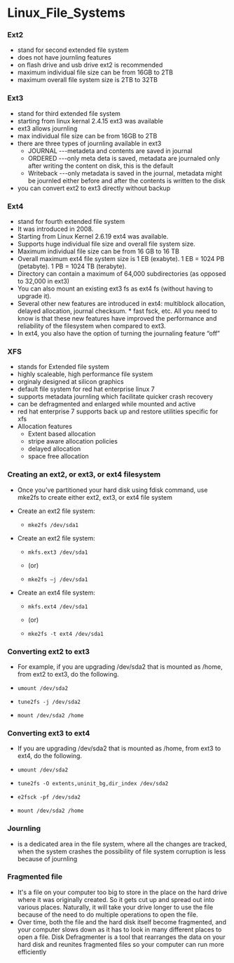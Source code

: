# Linux_File_Systems

### Ext2
* stand for second extended file system
* does not have journling features
* on flash drive and usb drive ext2 is recommended
* maximum individual file size can be from 16GB to 2TB
* maximum overall file system size is 2TB to 32TB

### Ext3
* stand for third extended file system
* starting from linux kernal 2.4.15 ext3 was available
* ext3 allows journling
* max individual file size can be from 16GB to 2TB
* there are three types of journling available in ext3
  * JOURNAL ---metadeta and contents are saved in journal
  * ORDERED ---only meta deta is saved, metadata are journaled only after writing the content on disk, this is the                  default
  * Writeback ---only metadata is saved in the journal, metadata might be journled either before and after the contents is written to the disk
* you can convert ext2 to ext3 directly without backup


### Ext4
* stand for fourth extended file system
* It was introduced in 2008.
* Starting from Linux Kernel 2.6.19 ext4 was available.
* Supports huge individual file size and overall file system size.
* Maximum individual file size can be from 16 GB to 16 TB
* Overall maximum ext4 file system size is 1 EB (exabyte). 1 EB = 1024 PB (petabyte). 1 PB = 1024 TB (terabyte).
* Directory can contain a maximum of 64,000 subdirectories (as opposed to 32,000 in ext3)
* You can also mount an existing ext3 fs as ext4 fs (without having to upgrade it).
* Several other new features are introduced in ext4: multiblock allocation, delayed allocation, journal checksum. * fast fsck, etc. All you need to know is that these new features have improved the performance and reliability of the filesystem when compared to ext3.
* In ext4, you also have the option of turning the journaling feature “off”

### XFS
* stands for Extended file system
* highly scaleable, high performance file system
* orginaly designed at silicon graphics
* default file system for red hat enterprise linux 7
* supports metadata journling which facilitate quicker crash recovery
* can be defragmented and enlarged while mounted and active
* red hat enterprise 7 supports back up and restore utilities specific for xfs
* Allocation features
  * Extent based allocation
  * stripe aware allocation policies
  * delayed allocation
  * space free allocation

### Creating an ext2, or ext3, or ext4 filesystem
* Once you’ve partitioned your hard disk using fdisk command, use mke2fs to create either ext2, ext3, or ext4 file system
* Create an ext2 file system:
  * `mke2fs /dev/sda1`
* Create an ext2 file system:
  * `mkfs.ext3 /dev/sda1`

  * (or)

  * `mke2fs –j /dev/sda1`
* Create an ext4 file system:

  * `mkfs.ext4 /dev/sda1`

  * (or)

  * `mke2fs -t ext4 /dev/sda1`

### Converting ext2 to ext3

  * For example, if you are upgrading /dev/sda2 that is mounted as /home, from ext2 to ext3, do the following.

  * `umount /dev/sda2`

  * `tune2fs -j /dev/sda2`

  * `mount /dev/sda2 /home`
  
### Converting ext3 to ext4

  * If you are upgrading /dev/sda2 that is mounted as /home, from ext3 to ext4, do the following.

  * `umount /dev/sda2`

  * `tune2fs -O extents,uninit_bg,dir_index /dev/sda2`

  * `e2fsck -pf /dev/sda2`

  * `mount /dev/sda2 /home`

### Journling
* is a dedicated area in the file system, where all the changes are tracked, when the system crashes the possibility of file system corruption is less because of journling

### Fragmented file
*  It's a file on your computer too big to store in the place on the hard drive where it was originally created. So it gets cut up and spread out into various places. Naturally, it will take your drive longer to use the file because of the need to do multiple operations to open the file.
*  Over time, both the file and the hard disk itself become fragmented, and your computer slows down as it has to look in many different places to open a file. Disk Defragmenter is a tool that rearranges the data on your hard disk and reunites fragmented files so your computer can run more efficiently
